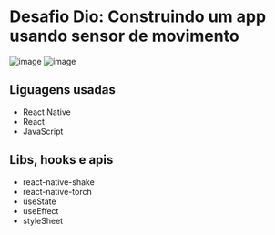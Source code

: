 # Desafio Dio: Construindo um app usando sensor de movimento

![image](https://user-images.githubusercontent.com/60831086/175201550-ac995788-7961-4531-9a63-b6a27b1be795.png)
![image](https://user-images.githubusercontent.com/60831086/175201769-fb52c867-d334-4c57-bc8b-6baa495672f5.png)

## Liguagens usadas
- React Native
- React
- JavaScript

## Libs, hooks e apis
- react-native-shake
- react-native-torch
- useState
- useEffect
- styleSheet

